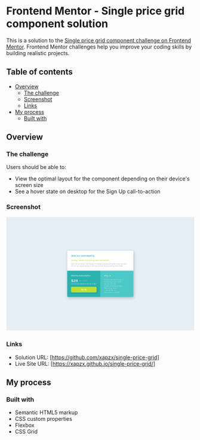 # Frontend Mentor - Single price grid component solution

This is a solution to the [Single price grid component challenge on Frontend Mentor](https://www.frontendmentor.io/challenges/single-price-grid-component-5ce41129d0ff452fec5abbbc). Frontend Mentor challenges help you improve your coding skills by building realistic projects. 

## Table of contents

- [Overview](#overview)
  - [The challenge](#the-challenge)
  - [Screenshot](#screenshot)
  - [Links](#links)
- [My process](#my-process)
  - [Built with](#built-with)

## Overview

### The challenge

Users should be able to:

- View the optimal layout for the component depending on their device's screen size
- See a hover state on desktop for the Sign Up call-to-action

### Screenshot

![Screenshot of Desktop Design](./screenshot/screenshot.png)

### Links

- Solution URL: [https://github.com/xapzx/single-price-grid]
- Live Site URL: [https://xapzx.github.io/single-price-grid/]

## My process

### Built with

- Semantic HTML5 markup
- CSS custom properties
- Flexbox
- CSS Grid